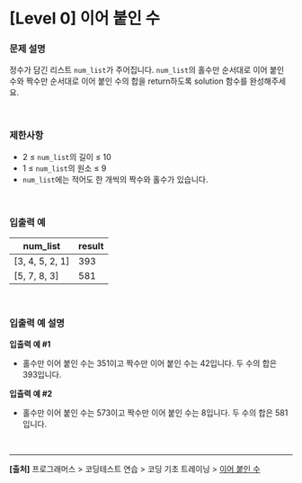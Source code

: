 # [Level 0] 이어 붙인 수

### 문제 설명
정수가 담긴 리스트 `num_list`가 주어집니다. `num_list`의 홀수만 순서대로 이어 붙인 수와 짝수만 순서대로 이어 붙인 수의 합을 return하도록 solution 함수를 완성해주세요.

<br>

### 제한사항
* 2 ≤ `num_list`의 길이 ≤ 10
* 1 ≤ `num_list`의 원소 ≤ 9
* `num_list`에는 적어도 한 개씩의 짝수와 홀수가 있습니다.

<br>

### 입출력 예
|num_list|result|
|--------|------|
|[3, 4, 5, 2, 1]|393|
|[5, 7, 8, 3]|581|

<br>

### 입출력 예 설명
**입출력 예 #1**
* 홀수만 이어 붙인 수는 351이고 짝수만 이어 붙인 수는 42입니다. 두 수의 합은 393입니다.

**입출력 예 #2**
* 홀수만 이어 붙인 수는 573이고 짝수만 이어 붙인 수는 8입니다. 두 수의 합은 581입니다.

<br>

---
**[출처]** 프로그래머스 > 코딩테스트 연습 > 코딩 기초 트레이닝 > [이어 붙인 수](https://school.programmers.co.kr/learn/courses/30/lessons/181928)